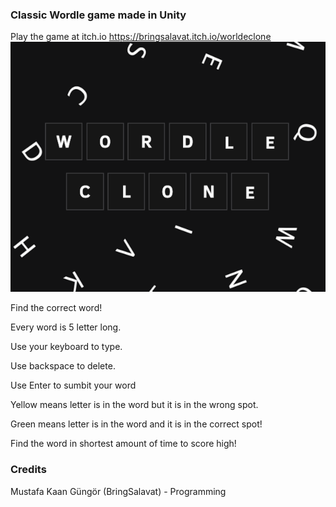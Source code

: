 ### Classic Wordle game made in Unity

Play the game at itch.io
https://bringsalavat.itch.io/worldeclone
![WordleCloneBanner](https://github.com/MustafaKaanGungor/wordleclone/blob/main/Assets/BannerWorlde.png?raw=true)

Find the correct word!



Every word is 5 letter long. 

Use your keyboard to type.

Use backspace to delete.

Use Enter to sumbit your word

Yellow means letter is in the word but it is in the wrong spot.         

Green means letter is in the word and it is in the correct spot! 

Find the word in shortest amount of time to score high!


### Credits

Mustafa Kaan Güngör (BringSalavat) - Programming
